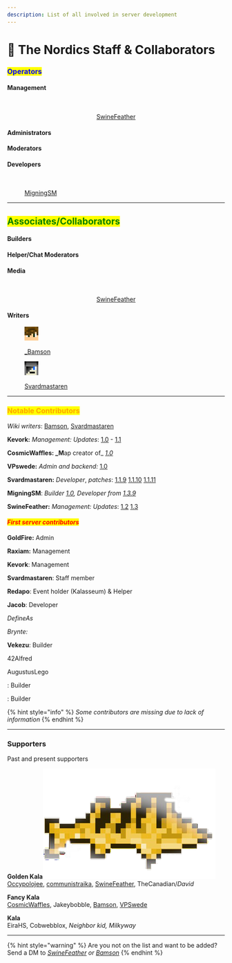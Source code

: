 ```yaml
---
description: List of all involved in server development
---
```


# 🌟 The Nordics Staff & Collaborators

### <mark style="color:blue;">Operators</mark>

#### Management

<div align="center" data-full-width="true">

<figure><img src="../../.gitbook/assets/SwineFeather.png" alt=""><figcaption><p><a href="swinefeather.md">SwineFeather</a></p></figcaption></figure>

</div>

#### Administrators

#### Moderators

#### Developers

<figure><img src="../../.gitbook/assets/MigningSM.png" alt=""><figcaption><p><a href="migningsm.md">MigningSM</a></p></figcaption></figure>

***

## <mark style="color:green;">Associates/Collaborators</mark>

#### Builders

#### Helper/Chat Moderators

#### Media

<div align="center" data-full-width="true">

<figure><img src="../../.gitbook/assets/SwineFeather.png" alt=""><figcaption><p><a href="swinefeather.md">SwineFeather</a></p></figcaption></figure>

</div>

#### **Writers**

<div>

<figure><img src="../../.gitbook/assets/image (101).png" alt=""><figcaption><p><a href="../../the-world/civilization/players/bamson.md">_Bamson</a></p></figcaption></figure>

 

<figure><img src="../../.gitbook/assets/image (102).png" alt=""><figcaption><p><a href="../../the-world/civilization/players/svardmastaren.md">Svardmastaren</a></p></figcaption></figure>

</div>

***

### <mark style="color:orange;">Notable Contributors</mark>

_Wiki writers_: [Bamson](../../the-world/civilization/players/bamson.md), [Svardmastaren](../../the-world/civilization/players/svardmastaren.md)

**Kevork:** _Management:_ _Updates_: [1.0](../changelog-updates/1.0-1.0.15-after-release-patches) - [1.1](../changelog-updates/1.1-1.1.7-the-nether-update)

**CosmicWaffles: \_M**ap creator of\_ [_1.0_](../changelog-updates/1.0-1.0.15-after-release-patches)

**VPswede:** _Admin and backend:_ [1.0](../changelog-updates/1.0-1.0.15-after-release-patches)

**Svardmastaren:** _Developer_, _patches_: [1.1.9](../changelog-updates/1.1-1.1.7-the-nether-update/1.1.9.md) [1.1.10](../changelog-updates/1.1-1.1.7-the-nether-update/1.1.10.md) [1.1.11](../changelog-updates/1.1-1.1.7-the-nether-update/1.1.11.md)

**MigningSM**: _Builder_ [_1.0_](../changelog-updates/1.0-1.0.15-after-release-patches)_, Developer from_ [_1.3.9_](../changelog-updates/1.3-1.3.8-economy-and-features/1.3.9.md)

**SwineFeather:** _Management:_ _Updates_: [1.2](../changelog-updates/1.2-1.2.2-end-update) [1.3](../changelog-updates/1.3-1.3.8-economy-and-features)

#### _<mark style="color:red;">First server contributors</mark>_

**GoldFire:** Admin

**Raxiam:** Management

**Kevork**: Management

**Svardmastaren**: Staff member

**Redapo**: Event holder (Kalasseum) & Helper

**Jacob**: Developer

_DefineAs_

_Brynte:_

**Vekezu**: Builder

42Alfred

AugustusLego

: Builder

: Builder

{% hint style="info" %}
_Some contributors are missing due to lack of information_
{% endhint %}

***

### Supporters

Past and present supporters

**Golden Kala**<img src="../../.gitbook/assets/GoldenKala (1) (1).png" alt="" data-size="line">\
[Occypolojee](../../the-world/civilization/players/occypolojee.md), [communistraika](../../the-world/civilization/players/communistraikia.md), [SwineFeather](swinefeather.md), TheCanadian/_David_

**Fancy Kala**<img src="../../.gitbook/assets/FancyKala.png" alt="" data-size="line">\
[CosmicWaffles](../../the-world/civilization/players/cosmicwaffles.md), Jakeybobble, [Bamson](../../the-world/civilization/players/bamson.md), [VPSwede](server-developers/vpswede.md)

**Kala** <img src="../../.gitbook/assets/Kala.png" alt="" data-size="line">\
EiraHS, Cobwebblox, _Neighbor kid, Milkyway_

***

{% hint style="warning" %}
Are you not on the list and want to be added? Send a DM to [_SwineFeather_](swinefeather.md) _or_ [_Bamson_](../../the-world/civilization/players/bamson.md)
{% endhint %}
